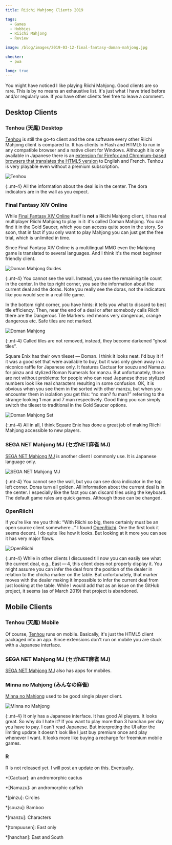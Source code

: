 ```yaml
---
title: Riichi Mahjong Clients 2019

tags:
  - Games
  - Hobbies
  - Riichi Mahjong
  - Review

image: /blog/images/2019-03-12-final-fantasy-doman-mahjong.jpg

checker:
  - pwa

long: true
---
```

You might have noticed I like playing Riichi Mahjong.
Good clients are so rare.
This is by no means an exhaustive list.
It's just what I have tried before and/or regularly use.
If you have other clients feel free to leave a comment.

## Desktop Clients

### Tenhou (天鳳) Desktop

[Tenhou](https://tenhou.net/) is still the go-to client and the one software every other Riichi Mahjong client is compared to.
It has clients in Flash and HTML5 to run in any compatible browser and a native client for Windows.
Although it is only available in Japanese there is an [extension for Firefox and Chromium-based browsers that translates the HTML5 version](https://gitlab.com/zefiris/tenhou-english-ui) to English and French.
Tenhou is very playable even without a premium subscription.

<picture>
  <source srcset="{{ '/blog/images/2019-03-12-tenhou.avif' | prepend: site.static_url | absolute_url }}" type="image/avif">
  <source srcset="{{ '/blog/images/2019-03-12-tenhou.webp' | prepend: site.static_url | absolute_url }}" type="image/webp">
  <img loading="lazy" src="{{ '/blog/images/2019-03-12-tenhou.jpg' | prepend: site.static_url | absolute_url }}" alt="Tenhou">
</picture>

{:.mt-4}
All the information about the deal is in the center.
The dora indicators are in the wall as you expect.

### Final Fantasy XIV Online

While [Final Fantasy XIV Online](https://www.finalfantasyxiv.com) itself is **not** a Riichi Mahjong client, it has real multiplayer Riichi Mahjong to play in it: it's called Doman Mahjong.
You can find it in the Gold Saucer, which you can access quite soon in the story.
So soon, that in fact if you only want to play Mahjong you can just get the free trial, which is unlimited in time.

Since Final Fantasy XIV Online is a multilingual MMO even the Mahjong game is translated to several languages.
And I think it's the most beginner friendly client.

<picture>
  <source srcset="{{ '/blog/images/2019-03-12-final-fantasy-doman-mahjong-guides.avif' | prepend: site.static_url | absolute_url }}" type="image/avif">
  <source srcset="{{ '/blog/images/2019-03-12-final-fantasy-doman-mahjong-guides.webp' | prepend: site.static_url | absolute_url }}" type="image/webp">
  <img loading="lazy" src="{{ '/blog/images/2019-03-12-final-fantasy-doman-mahjong-guides.jpg' | prepend: site.static_url | absolute_url }}" alt="Doman Mahjong Guides">
</picture>

{:.mt-4}
You cannot see the wall.
Instead, you see the remaining tile count in the center.
In the top right corner, you see the information about the current deal and the doras.
Note you really see the doras, not the indicators like you would see in a real-life game.

In the bottom right corner, you have hints: it tells you what to discard to best tile efficiency.
Then, near the end of a deal or after somebody calls Riichi there are the Dangerous Tile Markers: red means very dangerous, orange dangerous etc.
Safe tiles are not marked.

<picture>
  <source srcset="{{ '/blog/images/2019-03-12-final-fantasy-doman-mahjong.avif' | prepend: site.static_url | absolute_url }}" type="image/avif">
  <source srcset="{{ '/blog/images/2019-03-12-final-fantasy-doman-mahjong.webp' | prepend: site.static_url | absolute_url }}" type="image/webp">
  <img loading="lazy" src="{{ '/blog/images/2019-03-12-final-fantasy-doman-mahjong.jpg' | prepend: site.static_url | absolute_url }}" alt="Doman Mahjong">
</picture>

{:.mt-4}
Called tiles are not removed, instead, they become darkened “ghost tiles”.

Square Enix has their own tileset — Doman.
I think it looks neat.
I'd buy it if it was a good set that were available to buy, but it was only given away in a niconico raffle for Japanese only.
It features Cactuar for souzu and Namazu for pinzu and stylized Roman Numerals for manzu.
But unfortunately, those are not without problems: for people who can read Japanese those stylized numbers look like real characters resulting in some confusion.
OK, it is obvious when you see them in the sorted with other manzu, but when you encounter them in isolation you get this: “no man? fu man?” referring to the strange looking 1 man and 7 man respectively.
Good thing you can simply switch the tileset to traditional in the Gold Saucer options.

<picture>
  <source srcset="{{ '/blog/images/2019-03-12-final-fantasy-doman-mahjong-set.avif' | prepend: site.static_url | absolute_url }}" type="image/avif">
  <source srcset="{{ '/blog/images/2019-03-12-final-fantasy-doman-mahjong-set.webp' | prepend: site.static_url | absolute_url }}" type="image/webp">
  <img loading="lazy" src="{{ '/blog/images/2019-03-12-final-fantasy-doman-mahjong-set.jpg' | prepend: site.static_url | absolute_url }}" alt="Doman Mahjong Set">
</picture>

{:.mt-4}
All in all, I think Square Enix has done a great job of making Riichi Mahjong accessible to new players.

### SEGA NET Mahjong MJ (セガNET麻雀 MJ)

[SEGA NET Mahjong MJ](https://sega-mj.com) is another client I commonly use.
It is Japanese language only.

<picture>
  <source srcset="{{ '/blog/images/2019-03-12-sega-net-mj.avif' | prepend: site.static_url | absolute_url }}" type="image/avif">
  <source srcset="{{ '/blog/images/2019-03-12-sega-net-mj.webp' | prepend: site.static_url | absolute_url }}" type="image/webp">
  <img loading="lazy" src="{{ '/blog/images/2019-03-12-sega-net-mj.jpg' | prepend: site.static_url | absolute_url }}" alt="SEGA NET Mahjong MJ">
</picture>

{:.mt-4}
You cannot see the wall, but you can see dora indicator in the top left corner.
Doras turn all golden. All information about the current deal is in the center.
I especially like the fact you can discard tiles using the keyboard.
The default game rules are quick games.
Although those can be changed.

### OpenRiichi

If you're like me you think: “With Riichi so big, there certainly must be an open source client somewhere…”
I found [OpenRiichi](https://github.com/FluffyStuff/OpenRiichi).
One the first look it seems decent.
I do quite like how it looks.
But looking at it more you can see it has very major flaws.

<picture>
  <source srcset="{{ '/blog/images/2019-03-12-openriichi.avif' | prepend: site.static_url | absolute_url }}" type="image/avif">
  <source srcset="{{ '/blog/images/2019-03-12-openriichi.webp' | prepend: site.static_url | absolute_url }}" type="image/webp">
  <img loading="lazy" src="{{ '/blog/images/2019-03-12-openriichi.jpg' | prepend: site.static_url | absolute_url }}" alt="OpenRiichi">
</picture>

{:.mt-4}
While in other clients I discussed till now you can easily see what the current deal, e.g., East&thinsp;—&thinsp;4, this client does not properly display it.
You might assume you can infer the deal from the position of the dealer in relation to the chicha marker on the table.
But unfortunately, that marker moves with the dealer making it impossible to infer the current deal from just looking at the table.
While I would add that as an issue on the GitHub project, it seems (as of March 2019) that project is abandoned.

## Mobile Clients

### Tenhou (天鳳) Mobile

Of course, [Tenhou](https://tenhou.net/) runs on mobile.
Basically, it's just the HTML5 client packaged into an app.
Since extensions don't run on mobile you are stuck with a Japanese interface.

### SEGA NET Mahjong MJ (セガNET麻雀 MJ)

[SEGA NET Mahjong MJ](https://sega-mj.com) also has apps for mobiles.

### Minna no Mahjong (みんなの麻雀)

[Minna no Mahjong](https://play.google.com/store/apps/details?id=jp.co.unbalance.android.mjminna) used to be good single player client.

<picture>
  <source srcset="{{ '/blog/images/2019-03-12-minna-no-mahjong.avif' | prepend: site.static_url | absolute_url }}" type="image/avif">
  <source srcset="{{ '/blog/images/2019-03-12-minna-no-mahjong.webp' | prepend: site.static_url | absolute_url }}" type="image/webp">
  <img loading="lazy" src="{{ '/blog/images/2019-03-12-minna-no-mahjong.jpg' | prepend: site.static_url | absolute_url }}" alt="Minna no Mahjong">
</picture>

{:.mt-4}
It only has a Japanese interface.
It has good AI players. It looks great. So why do I hate it?
If you want to play more than 3 hanchan per day you have to pay.
I can't read Japanese.
But interpreting the UI after the limiting update it doesn't look like I just buy premium once and play whenever I want.
It looks more like buying a recharge for freemium mobile games.

### R

R is not released yet.
I will post an update on this. Eventually.

*[Cactuar]: an andromorphic cactus

*[Namazu]: an andromorphic catfish

*[pinzu]: Circles

*[souzu]: Bamboo

*[manzu]: Characters

*[tompuusen]: East only

*[hanchan]: East and South
